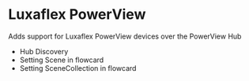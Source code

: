 # Luxaflex PowerView

Adds support for Luxaflex PowerView devices over the PowerView Hub
- Hub Discovery
- Setting Scene in flowcard
- Setting SceneCollection in flowcard